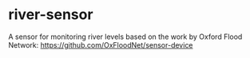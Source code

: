 # river-sensor
A sensor for monitoring river levels based on the work by Oxford Flood Network: https://github.com/OxFloodNet/sensor-device


